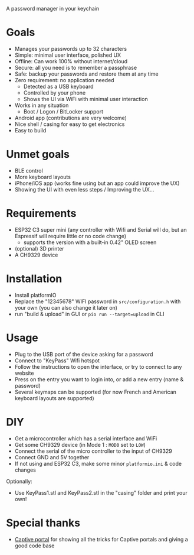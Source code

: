 A password manager in your keychain

# Goals

- Manages your passwords up to 32 characters
- Simple: minimal user interface, polished UX
- Offline: Can work 100% without internet/cloud
- Secure: all you need is to remember a passphrase
- Safe: backup your passwords and restore them at any time
- Zero requirement: no application needed
    - Detected as a USB keyboard
    - Controlled by your phone
    - Shows the UI via WiFi with minimal user interaction
- Works in any situation
    - Boot / Logon / BitLocker support
- Android app (contributions are very welcome)
- Nice shell / casing for easy to get electronics
- Easy to build

# Unmet goals

- BLE control
- More keyboard layouts
- iPhone/iOS app (works fine using but an app could improve the UX)
- Showing the UI with even less steps / Improving the UX...

# Requirements

- ESP32 C3 super mini (any controller with Wifi and Serial will do, but an Espressif will require little or no code change)
    - supports the version with a built-in 0.42" OLED screen
- (optional) 3D printer
- A CH9329 device

# Installation

- Install platformIO
- Replace the "12345678" WIFI password in `src/configuration.h` with your own (you can also change it later on)
- run "build & upload" in GUI or `pio run --target=upload` in CLI

# Usage

- Plug to the USB port of the device asking for a password
- Connect to "KeyPass" Wifi hotspot
- Follow the instructions to open the interface, or try to connect to any website
- Press on the entry you want to login into, or add a new entry (name & password)
- Several keymaps can be supported (for now French and American keyboard layouts are supported)

# DIY

- Get a microcontroller which has a serial interface and WiFi
- Get some CH9329 device (in Mode 1 : `MOD0` set to `LOW`)
- Connect the serial of the micro controller to the input of CH9329
- Connect GND and 5V together
- If not using and ESP32 C3, make some minor `platformio.ini` & code changes

Optionally:
- Use KeyPass1.stl and KeyPass2.stl in the "casing" folder and print your own!

# Special thanks

- [Captive portal](https://github.com/CDFER/Captive-Portal-ESP32/) for showing all the tricks for Captive portals and giving a good code base
